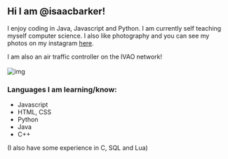 ## Hi I am @isaacbarker!

I enjoy coding in Java, Javascript and Python. I am currently self teaching myself computer science. I also like photography and you can see my photos on my instagram [here](https://instagram.com/isaacbphotographer).

I am also an air traffic controller on the IVAO network! <br/><br/>
![img](http://status.ivao.aero/696484.png?dark=true)

### Languages I am learning/know: 
- Javascript
- HTML, CSS
- Python
- Java
- C++

(I also have some experience in C, SQL and Lua)


